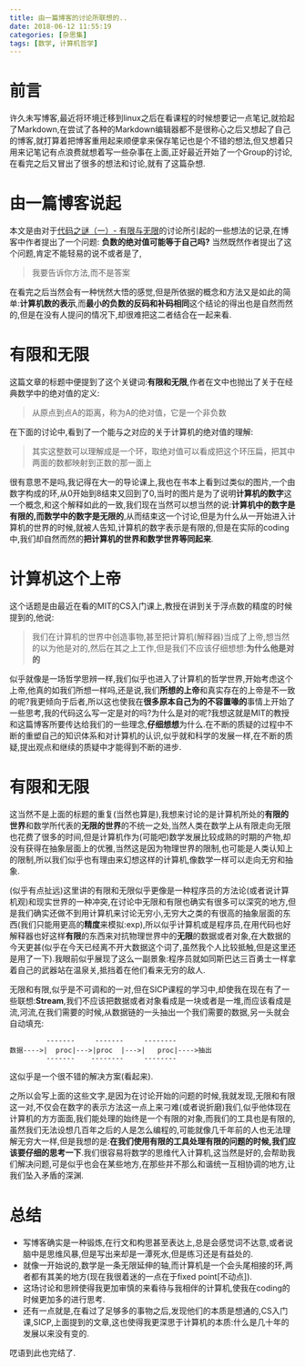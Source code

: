 ```yaml
---
title: 由一篇博客的讨论所联想的..
date: 2018-06-12 11:55:19
categories: [杂思集]
tags: [数学, 计算机哲学]
---
```

[](#前言 "前言")前言
==============

许久未写博客,最近将环境迁移到linux之后在看课程的时候想要记一点笔记,就拾起了Markdown,在尝试了各种的Markdown编辑器都不是很称心之后又想起了自己的博客,就打算着把博客重用起来顺便拿来保存笔记也是个不错的想法,但又想着只用来记笔记有点浪费就想着写一些杂事在上面,正好最近开始了一个Group的讨论,在看完之后又冒出了很多的想法和讨论,就有了这篇杂想.

[](#由一篇博客说起 "由一篇博客说起")由一篇博客说起
=============================

本文是由对于[代码之谜（一）\- 有限与无限](http://justjavac.com/codepuzzle/2012/10/15/codepuzzle-finite-and-infinite.html)的讨论所引起的一些想法的记录,在博客中作者提出了一个问题: **负数的绝对值可能等于自己吗?** 当然既然作者提出了这个问题,肯定不能轻易的说不或者是了,

> 我要告诉你方法,而不是答案

在看完之后当然会有一种恍然大悟的感觉,但是所依据的概念和方法又是如此的简单:**计算机数的表示**,而**最小的负数的反码和补码相同**这个结论的得出也是自然而然的,但是在没有人提问的情况下,却很难把这二者结合在一起来看.

[](#有限和无限 "有限和无限")有限和无限
=======================

这篇文章的标题中便提到了这个关键词:**有限和无限**,作者在文中也抛出了关于在经典数学中的绝对值的定义:

> 从原点到点A的距离，称为A的绝对值，它是一个非负数

在下面的讨论中,看到了一个能与之对应的关于计算机的绝对值的理解:

> 其实这整数可以理解成是一个环，取绝对值可以看成把这个环压扁，把其中两面的数都映射到正数的那一面上

很有意思不是吗,我记得在大一的导论课上,我也在书本上看到过类似的图片,一个由数字构成的环,从0开始到8结束又回到了0,当时的图片是为了说明**计算机的数字**这一个概念,和这个解释如此的一致,我们现在当然可以想当然的说:**计算机中的数字是有限的,而数学中的数字是无限的**,从而结束这一个讨论,但是为什么从一开始进入计算机的世界的时候,就被人告知,计算机的数字表示是有限的,但是在实际的coding中,我们却自然而然的**把计算机的世界和数学世界等同起来**.
<!-- more -->
[](#计算机这个上帝 "计算机这个上帝")计算机这个上帝
=============================

这个话题是由最近在看的MIT的CS入门课上,教授在讲到关于浮点数的精度的时候提到的,他说:

> 我们在计算机的世界中创造事物,甚至把计算机(解释器)当成了上帝,想当然的以为他是对的,然后在其之上工作,但是我们不应该仔细想想:**为什么他是对的**

似乎就像是一场哲学思辨一样,我们似乎也进入了计算机的哲学世界,开始考虑这个上帝,他真的如我们所想一样吗,还是说,我们**所想的上帝**和真实存在的上帝是不一致的呢?我更倾向于后者,所以这也使我在**很多原本自己为的不容置喙的**事情上开始了一些思考,我的代码这么写一定是对的吗?为什么是对的呢?我想这就是MIT的教授和这篇博客所要传达给我们的一些理念,**仔细想想**为什么.在不断的质疑的过程中不断的重塑自己的知识体系和对计算机的认识,似乎就和科学的发展一样,在不断的质疑,提出观点和继续的质疑中才能得到不断的进步.

[](#有限和无限-1 "有限和无限")有限和无限
=========================

这当然不是上面的标题的重复(当然也算是),我想来讨论的是计算机所处的**有限的世界**和数学所代表的**无限的世界**的不统一之处,当然人类在数学上从有限走向无限也花费了很多的时间,但是计算机作为(可能吧)数学发展比较成熟的时期的产物,却没有获得在抽象层面上的优雅,当然这是因为物理世界的限制,也可能是人类认知上的限制,所以我们似乎也有理由来幻想这样的计算机,像数学一样可以走向无穷和抽象.

(似乎有点扯远)这里讲的有限和无限似乎更像是一种程序员的方法论(或者说计算机观)和现实世界的一种冲突,在讨论中无限和有限也确实有很多可以深究的地方,但是我们确实还做不到用计算机来讨论无穷小,无穷大之类的有很高的抽象层面的东西(我们只能用更高的**精度**来模拟:exp),所以似乎计算机或是程序员,在用代码也好解释器也好这样**有限**的东西来对抗物理世界中的**无限**的数据或者对象,在大数据的今天更甚(似乎在今天已经离不开大数据这个词了,虽然我个人比较抵触,但是这里还是用了一下).我眼前似乎展现了这么一副景象:程序员就如同斯巴达三百勇士一样拿着自己的武器站在温泉关,抵挡着在他们看来无穷的敌人.

无限和有限,似乎是不可调和的一对,但在SICP课程的学习中,却使我在现在有了一些联想:**Stream**,我们不应该把数据或者对象看成是一块或者是一堆,而应该看成是流,河流,在我们需要的时候,从数据链的一头抽出一个我们需要的数据,另一头就会自动填充:  
```
         -------     -------     --------  
数据---->|  proc|--->|proc  |--->|   proc|---->抽出         
         -------    --------     --------
```
这似乎是一个很不错的解决方案(看起来).

之所以会写上面的这些文字,是因为在讨论开始的问题的时候,我就发现,无限和有限这一对,不仅会在数字的表示方法这一点上来刁难(或者说折磨)我们,似乎他体现在计算机的方方面面,我们能处理的始终是一个有限的对象,而我们的工具也是有限的,虽然我们无法设想几百年之后的人是怎么编程的,可能就像几千年前的人也无法理解无穷大一样,但是我想的是:**在我们使用有限的工具处理有限的问题的时候,我们应该要仔细的思考一下**.我们很容易将数学的思维代入计算机,这当然是好的,会帮助我们解决问题,可是似乎也会在某些地方,在那些并不那么和谐统一互相协调的地方,让我们坠入矛盾的深渊.

[](#总结 "总结")总结
==============

*   写博客确实是一种锻炼,在行文和构思甚至表达上,总是会感觉词不达意,或者说脑中是思维风暴,但是写出来却是一潭死水,但是练习还是有益处的.
*   就像一开始说的,数学是一条无限延伸的轴,而计算机是一个会头尾相接的环,两者都有其美的地方(现在我很着迷的一点在于fixed point\[不动点\]).
*   这场讨论和思辨使得我更加审慎的来看待与我相伴的计算机,使我在coding的时候更加多的进行思考.
*   还有一点就是,在看过了足够多的事物之后,发现他们的本质是想通的,CS入门课,SICP,上面提到的文章,这也使得我更深思于计算机的本质:什么是几十年的发展以来没有变的.

呓语到此也完结了.